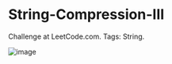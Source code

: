 # String-Compression-III
Challenge at LeetCode.com. Tags: String.

![image](https://github.com/user-attachments/assets/f5734ad5-4bfe-40e3-9213-724b7fe70c40)


